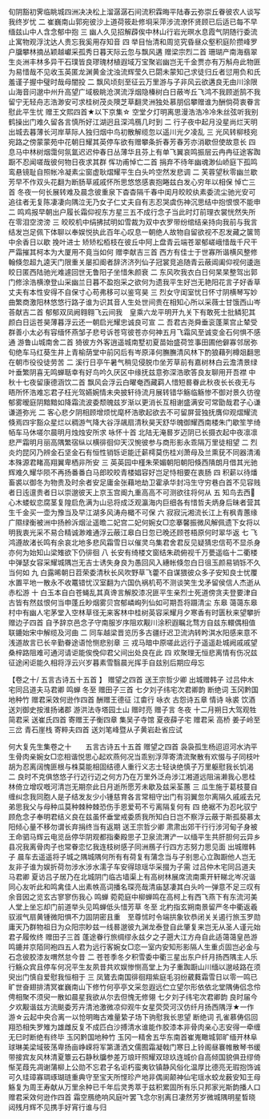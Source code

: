 <!-- { "loadSidebar": true } -->
旬阴豁初霁临眺城四洲决决松上溜潺潺石间流积霖晦平陆春云弥崇丘眷彼农人谈写我终岁忧
二 崔巍南山郭宛彼沙上道荷筱赴修埛采萍涉流潦怀贤顾已后适已每不早缅兹山中人含念郁中抱
三 幽人久见招解薜俟中林山行岩光暝水息霞气阴随行委流止寓物观浮沈达人贵忘我奚用存知音
四 举目怡清和周览究昏昼众壑积庭阶攒峰罗户牖攀林摘丛颖越巘采孤秀日暮天际云忽与飘风遘
赠梁宗烈二首
珊瑚产南海翡翠生炎洲丰林多异干石璞皆良璆瑰材植遐域万宝聚岩幽岂无千金贾亦有万斛舟此物匪为易惜哉不见收玉英匿龙渊黄金沈浊流辉莹久已閟未蒙知己求徒归丘者愆用负和氏羞谨子握中璧时哉母闇投 
二 飘风顷刻至征云万里游与子非风云欲遘良无由川涂限山海音问邈中州升高望广域极眺沧溟流浮烟隐榛树白日蔽岑丘飞鸿不我顾逝鹄不我留宁无轻舟志浩渺安可求桂树茂炎隩芝草翻灵洲独处慕朋侣攀赠谁为酬倘荷衷眷言慰此平生忧
赠王文熙四首★以下京集☆
空堂夕灯明离思漫浩浩冷冷朱丝弦听我别鹤操出门难久留各言慎所好江湖迥且深鸿鴈几时到
二 行子夜中起月没星尚烂天明出城去暮薄长河岸草际人独归烟中鸟初散解缆忽以遥川光夕凌乱
三 光风转柳枝宛宛路之傍蒙蒙苑中花朝日耀其英停车欲有赠攀条折春芳春芳亦消歇但使故意长
四 息马中林树烟霭何氛氲迟迟仲春日丛薄华且芬上有单飞翼哀鸣振层云冉冉征途客踟蹰不忍闻嗟哉彼何物日夜求其群
恽功甫悼亡二首
捐弃不待年幽魂渺仙峤庭下孤鸣鸾悬镜耻自照帐冷凝素尘窗虚耿熠耀平生白头吟空然发悲调
二 芙蓉望秋零幽兰歇芳早不作双头花翻为断肠草戚戚怀所思悠悠感衷抱睠兹白发心穷年以相保
悼亡三首
冬夜一何长展转难及晨念彼重泉下杳杳隔千春中闺月皎皎纨素委流尘驰光安可追往者无复陈凄凄向隅泣无乃女子仁丈夫自有志忍哭虞伤神沉思结中抱恨恨不能申 
二 鸣鸡报早朝出户履长霜仰视东方星三五不成行念子当此时灯前理衣裳恍然失所在零泪空滂滂
三 皎皎机中绢拂拭明如雪裁为双中衣罗带纷绾结亲持向我前与我言结发岂足佩下体聊以奉娱悦执此百年心叹息一朝绝人故物自留欲视不忍发藏之箧笥中余香日以歇
挽叶进士
矫矫松栢枝在彼丘中阿上盘青云端苍翠郁嵯峨惜哉千尺干严霜摧其柯本为大厦用不竟当如何
赠李献吉三首
西方有佳士于世寡所谐横风整修翰倏忽超九逵天门限重关屡扣阍者辞济济列仙子冠裳竞追随青云蔽阊阖仰视何逶迤皎日匿西陆驰光难遽回世无鲁阳子坐惜朱颜衰
二 东风吹我衣白日何杲杲整驾出郭门修涂浩横潦登山采幽兰日暮不盈抱采之欲何为遗我平生好岂无艳阳花言子好香草丈夫有本性安得不自保寸心苟弗移可以鉴穹昊
三 烈女守闺室忧日怀寸阴横琴写妙曲繁商激阳林悠悠行路子谁为识其音人生处世间贵在相知心所以采薇士甘饿西山岑
荅献吉二首
郁郁双凤阙翱翱飞云间我　皇乘六龙平明开九关下有敢死士批鳞犯其颜白日运苍昊薄暮浮云还一朝启光耀忠诚良可宣
二 吾君古尧舜垂衮蓬莱宫止辇受群善小太必有容缅怀燕邹子悲号诉苍穹彼苍亦何神五月飞霜风至诚变金石何惧不感通
游鲁山城南舍二首
猗彼方外客逍遥城南墅初夏苗始盛荷笠事田圃他僻寡邻居弥旬绝车马红葵生井上青榆荫堂中前冈后有岑原泽何膴膴清风林下酌狼藉列樽爼翻思在朝市役役徒劳苦
二 溪行日亭午暑气稍见侵脱巾坐芳草前有嘉树林白云澹清景绿叶垂繁阴喜无鸣蝉聒幸有好鸟吟久厌区中缘抚兹意弥深浩歌答良友聊用开吾襟
中秋十七夜留康德涵饮二首
飘风会浮云白曜奄西藏羁人惜短晷眷此秋夜长长夜无与晤所怀浩难忘君子枉光驾嬿婉情未央披轩待流月展转错华觞临觞惨不御对景久彷徨郁雾暧庭阴黯黯如降霜流波委颓魄兹岁渐以更消长互相谢盛满安可常勖哉君子心谦谦道弥光
二 客心悲夕阴相顾增烦忧麾杯浩歌起欲去不可留屏营独抚膺仰观熠耀流倏焉四宇豁众星烂以稠游气降大谷浮飊扇清秋昊天舒华魄御耀西南楼朱门歇笙竽绮帞车马休嗟尔晨明月烛烛安所求
咏怀十首
北陆无淹晷岁迈阴已长摄衣起中夜凛凛悲严霜明月丽高隅繁宿纵以横徘徊仰天汉惋彼参与商形影永乖隔万里徒相望
二 烈炎灼昆冈乃辨金石坚金石有恒性销铄讵能迁薪樗莫伤桂刈萧母及兰熏莸不同器清淆本殊源君睹高翔翼卑栖非所安
三 英英园中槿朱荣媚朝阳朝阳倏西隤朗月借其光驰辉难久耀华陨不再扬番番白马郎皎皎青楼娼容好岂足恃相要在衷肠
四 积薪以待燔畜裘以御冬为物贵及时余者安足庸金张藉地劫卫霍承华封冯生守穷巷白首不见容贱者日迍邅贵者日以崇邈彼天上京玉宫阍九重高高不可测欲往将何从
五 知鸟去西&#63139;心木蝼蚁恋腐茎复隍启危满为山忌将成泛观瀛海内巨细各有惜哲夫炳身后昧者营其生千金买一壶为豫当及早江湖多风涛舟檝不可保
六 寂寂沅湘流长江上有枫青蕙缘广隰绿衡被洲中扬舲泝烟沚遥曕二妃宫二妃何婉女□恋搴馨振微风解佩遗下女将以明我衷光采不易合精诚渺难通浮云蔽江皋白日忽已晚还顾苍梧原何时翠华返
七 飞鸿遵故渚长鸣有余哀北地多悲风霜雪日以催灵乌集君舍君反见疑猜忠信苟不显杀身亦何为始知山梁雉欲下仍徘徊
八 长安有绮楼文窗结朱疏俯视千万甍遥临十二衢楼中弹瑟女容采耀城隅岂无吉士诱失身良为愚回风入繐帐倏忽白日徂玉颜易销铄不久当何如
九 白露晞朝日苕荣委清秋长风吹野草飞藿不自谋猥彼众多子安知良士忧覆水置平地一散永不收鼍错忧汉室翻为六国仇祸机苟不测谈笑生戈矛留侯信人杰逝从赤松游
十 白玉本自白苍蝇乱其真谗言解胶漆况匪平生亲烈士死道傍贪夫登要津自古皆有然兹恨何当申蓬丘眇烟雾贝宫郁嶙峋列仙如可期吾将蹑清尘
东皋
蔼蔼东皋村中有幽人宅茅堂入空林草径无来客林中桂树英容采耀月夕寒香有时匮秋来望攀折
赠边子四首
自予辞京邑念子守南服岁序阻欢觏川涂积遐瞩北骛方自兹东轘偶相值联鏕始宋中解缆及河曲
二 同车越梁晋览历多古疆纡迟卫流汭转盻淇水阳感来意不浅道故言已长辛勤眷途语怆恻悲别章
三 戎马暗中原嗟此远行子遥遥赴城阙戚戚望桑梓路阻难可通河请讵能俟俛仰君父间出处良在此
四 欢聚理无恒悲离情有伤况兹征途闲讵能久相将浮云兴岁暮素雪翳晨光挥手自兹别后期应母忘

【卷之十/ 五言古诗五十五首 】
赠望之四首
送王宗哲少卿 
出城赠韩子
过吕仲木宅同吕道夫马君卿 
鸣蝉 
冬至 
赠田子三首
七夕刘子纬宅次君卿韵 
断绝词
玉冈黔国地种竹
赠君采效何逊作四首
酬赠王德征
江畬行
咏衣 
古怨诗五章
情诗 
咏裘 
饮酒 
送刘御史按淮扬诸郡
游洪法寺塔园土山 
赠时亮
赠子言
冬夜 
十二月朔日大驾观牲
简君采
送崔氏四首
寄赠王子衡四章
集吴子寺馆
夏夜薛子宅
赠君采
高桥 
姜子岭至三岔 
青石崖栈 
寄粹夫四首
送刘笔峰暨从子黄岩赴省应试

何大复先生集卷之十　　五言古诗五十五首
赠望之四首 
袅袅孤生杨迢迢河水汭平生骨肉亲婉女□恋相谐悦思心起欢燕何况当乖别浮萍寄清流聚散有欢惙与子同枝叶胡为忍离阔愧匪根与株莫能相固结德人重行义志士轻诀绝慎子万里躯慰我长饥渴
二 良时不克俱悠悠子行迈行迈之何方乃在万里外泛舟涉江湘道远阻湍濑我心思桂林倚立增叹嘅河清岂无期奈此日月逝所愿芳未歇及兹采荃蕙
三 瓜生施于葛枝蔓自缠纠念我同胞人是子结发友少小锺慈育各言常相守出门有羽翼忽尔离隔久戚戚去兄弟思我父与母种瓜莫种棘种棘恐伤手恩爱苟不亏离隔复何有
四 绝裾不为忍叱驭宁顾危念子奉明君结义良在兹虽怀垂堂戒委质我所知白日岂不察浮云蔽于斯孤葵慕太阳倾心量不移勿谓长弃捐终当有返期
送王宗哲少卿
肃肃出郊干行行涉河甸子身被王命驷马辉云电览岳停华阴观都指秦殿思子卫泉流渭浐一以缅平生共肝胆何云异乡县况我离骨肉子也常眷恋忆我连枝树感子同洲鴈子行四方志努力思见面
出城赠韩子
晨车去遥遥将子城之隅城隅何所有有荷复有蒲念当与子别思心立踟蹰他人岂无友非子谁为娱折荷勿涉水涉水濡子车安得琼瑶华采掇为子需
过吕仲木宅同吕道夫马君卿
夏访吕子居乃在北城阴门临古墙渠上有高树林展席流南熏开轩睇北岑况谐同心友听此和鸣禽佳人出素帙高词播名琛亮哉清庙瑟凄其白头吟一弹意不足三叹有余音因之览玄古寥寥伤我心
鸣蝉
菀菀庭中柳蝉鸣在高柯上有西飞燕下有东流河美人堂上坐忘却门前道举头见鸣蝉低头惜芳草
冬至
北杓指玄朔南景留严冬中衢返羲驭淑气扇黄锺微阳惧不力固阴密且重　至尊怵时令端拱象钦恭闭关关遏行旅玉罗勋庸天乃群物祖日为众阳宗眇兹一线晷邈彼九渊龙泰登自此肇复来岂无从圣人谨元始君子履攸终
赠田子三首 
蓬途眷行旅绸缪永兹夕之子遡大江方舟自此适蔼蔼皇邑游鸣鏕并京陌同袍四五人君为远行客婉女□恋一室内安知形影隔人生重贞固岂必金与石念彼胶漆友喟然怠今昔
二 苍苍季冬夕积雪委中衢三星出东户纤月扬西隅主人乐行觞众宾且停车何况平生友夙昔共欢娱惨恻高堂上为子重踟蹰山川缅以邈岐路在须臾出门慎自爱慰我恒相于
三 凤鷟去南国徘徊翔紫庭毛羽纷葳蕤霜雪日以零一鸣已旷世奋翅排清冥崔巍南山下修竹何亭亭文采忽遐远伫立望尔形依依北堂隅俦侣念伶俜相聚不须臾一散如晨星我欲从尔去但愧无修翎
七夕刘子纬宅次君卿韵
良时届今夕欢觏谐兹方流颷委芳卉清池激微凉仰观牛女星荧荧河汉仿纤月扬西隅浮★一作游☆云起中央合离一以怆明晦古难量絷子场下驹慰我长思望
断绝词 
孔雀慕俦侣回翔恐相失罗雉为雄雌反复不成匹白沙搏清水谁能作胶漆本非骨肉亲心志安得一牵缠无巳时断绝有终毕
玉冈黔国地种竹
玉冈一精舍五华东南首崔嵬瞰城郭旷缅开林阜球琳美梁域筱荡卑扬亩峥嵘将军第潇洒文儒囿霜凝戟门寒日上铃阁昼褰帷散琴书缓带接宾友风林清夏簟云石静秋牖参差万琅玕照耀双琼玖连城价自高倾国貌俱丑缪倚惭芜葭先凋谢蒲柳上公勋不忘君子名讵朽蛮夷钦镇静风俗化温厚比德亮无瑕抱饰诚可久珪璋寡琱琢瑚琏重典守至宝天所悭珍产地非偶阆颠神仙宅瑶水蛟龙薮安知王母觞复为周王寿献从万里余种已千年后灵秀萃于兹积累固所有乐只邦家光斯韵播人口
赠君采效何逊作四首
霜空鴈绝响风庭叶罢飞念尔别离日凄然芳岁微城隅明星晳晓闼残月辉不见携手好宵行谁与归
